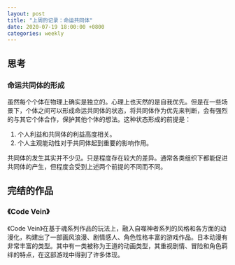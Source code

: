 ```yaml
---
layout: post
title: "上周的记录：命运共同体"
date: 2020-07-19 18:00:00 +0800
categories: weekly
---
```


## 思考

### 命运共同体的形成

虽然每个个体在物理上确实是独立的。心理上也天然的是自我优先。但是在一些场景下，个体之间可以形成命运共同体的状态，将共同体作为优先来判断，会有强烈的与其它个体合作，保护其他个体的想法。这种状态形成的前提是：

1. 个人利益和共同体的利益高度相关。
2. 个人主观能动性对于共同体起到重要的影响作用。

共同体的发生其实并不少见。只是程度存在较大的差异。通常各类组织下都能促进共同体的产生，但程度会受到上述两个前提的不同而不同。

## 完结的作品

### 《Code Vein》 

《Code Vein》在基于魂系列作品的玩法上，融入自噬神者系列的风格和各方面的动漫化，构建出了一部画风浪漫、剧情感人、角色性格丰富的游戏作品。日本动漫有非常丰富的类型。其中有一类被称为王道的动画类型，其重视剧情、冒险和角色羁绊的特点，在这部游戏中得到了许多体现。

